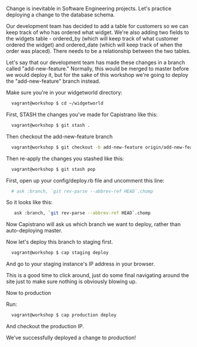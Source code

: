 Change is inevitable in Software Engineering projects.  Let's practice deploying a change to the database schema.

Our development team has decided to add a table for customers so we can keep track of who has ordered what widget.  We're also adding two fields to the widgets table - ordered_by (which will keep track of what customer ordered the widget) and ordered_date (which will keep track of when the order was placed).  There needs to be a relationship between the two tables.

Let's say that our development team has made these changes in a branch called "add-new-feature."  Normally, this would be merged to master before we would deploy it, but for the sake of this workshop we're going to deploy the "add-new-feature" branch instead.


Make sure you're in your widgetworld directory:

```bash
  vagrant@workshop $ cd ~/widgetworld
```

First, STASH the changes you've made for Capistrano like this:

```bash
  vagrant@workshop $ git stash .
```

Then checkout the add-new-feature branch

```bash
  vagrant@workshop $ git checkout -b add-new-feature origin/add-new-feature
```

Then re-apply the changes you stashed like this:

```bash
  vagrant@workshop $ git stash pop
```

First, open up your config/deploy.rb file and uncomment this line:

```bash
  # ask :branch, `git rev-parse --abbrev-ref HEAD`.chomp
```

So it looks like this:

```bash
   ask :branch, `git rev-parse --abbrev-ref HEAD`.chomp
```

Now Capistrano will ask us which branch we want to deploy, rather than auto-deploying master.

Now let's deploy this branch to staging first.

```bash
  vagrant@workshop $ cap staging deploy
```

And go to your staging instance's IP address in your browser.

This is a good time to click around, just do some final navigating around the site just to make sure nothing is obviously blowing up.

Now to production

Run:

```bash
  vagrant@workshop $ cap production deploy
```

And checkout the production IP.

We've successfully deployed a change to production!


